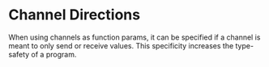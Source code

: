 # Channel Directions

When using channels as function params, it can be specified if a channel is
meant to only send or receive values. This specificity increases the type-safety
of a program.
